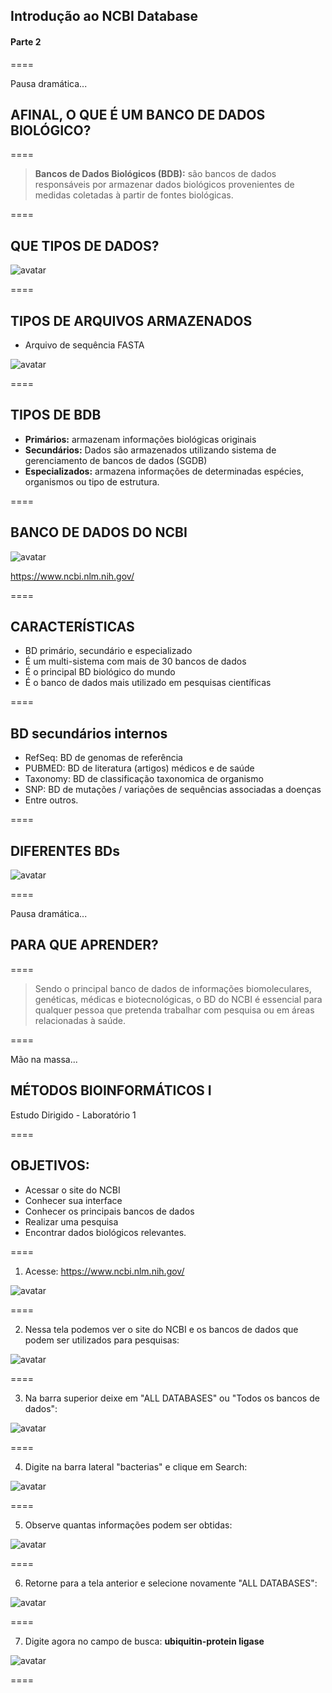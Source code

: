 <!-- .slide: data-background="img/motivation.jpg" -->

## Introdução ao NCBI Database
#### Parte 2

====

Pausa dramática...

## AFINAL, O QUE É UM BANCO DE DADOS BIOLÓGICO?

====

>**Bancos de Dados Biológicos (BDB):** são bancos de dados responsáveis por armazenar dados biológicos provenientes de medidas coletadas à partir de fontes biológicas.

====

## QUE TIPOS DE DADOS?


![avatar][avatar]

[avatar]: ../shared/img/bd.png

====

## TIPOS DE ARQUIVOS ARMAZENADOS

- Arquivo de sequência FASTA

![avatar][avatar]

[avatar]: ../shared/img/Fig6.jpg

====

## TIPOS DE BDB

- **Primários:** armazenam informações biológicas originais
- **Secundários:** Dados são armazenados utilizando sistema de gerenciamento de bancos de dados (SGDB)
- **Especializados:** armazena informações de determinadas espécies, organismos ou tipo de estrutura. 

====

## BANCO DE DADOS DO NCBI

![avatar][avatar]

[avatar]: ../shared/img/1.png

https://www.ncbi.nlm.nih.gov/

====

## CARACTERÍSTICAS

- BD primário, secundário e especializado
- É um multi-sistema com mais de 30 bancos de dados
- É o principal BD biológico do mundo
- É o banco de dados mais utilizado em pesquisas científicas

====

## BD secundários internos

- RefSeq: BD de genomas de referência
- PUBMED: BD de literatura (artigos) médicos e de saúde
- Taxonomy: BD de classificação taxonomica de organismo
- SNP: BD de mutações / variações de sequências associadas a doenças
- Entre outros.

====

## DIFERENTES BDs

![avatar][avatar]

[avatar]: ../shared/img/2.png

====

Pausa dramática...

## PARA QUE APRENDER?

====

> Sendo o principal banco de dados de informações biomoleculares, genéticas, médicas e biotecnológicas, o BD do NCBI é essencial para qualquer pessoa que pretenda trabalhar com pesquisa ou em áreas relacionadas à saúde.

====

Mão na massa...

## MÉTODOS BIOINFORMÁTICOS I

Estudo Dirigido - Laboratório 1

====

## OBJETIVOS:

- Acessar o site do NCBI
- Conhecer sua interface
- Conhecer os principais bancos de dados
- Realizar uma pesquisa
- Encontrar dados biológicos relevantes.

====

1. Acesse: https://www.ncbi.nlm.nih.gov/

![avatar][avatar]

[avatar]: ../shared/img/1.png

====

2. Nessa tela podemos ver o site do NCBI e os bancos de dados que podem ser utilizados para pesquisas:

![avatar][avatar]

[avatar]: ../shared/img/2.png

====

3. Na barra superior deixe em "ALL DATABASES" ou "Todos os bancos de dados":

![avatar][avatar]

[avatar]: ../shared/img/3.png

====

4. Digite na barra lateral "bacterias" e clique em Search:

![avatar][avatar]

[avatar]: ../shared/img/4.png

====

5. Observe quantas informações podem ser obtidas:

![avatar][avatar]

[avatar]: ../shared/img/5.png

====

6. Retorne para a tela anterior e selecione novamente "ALL DATABASES":

![avatar][avatar]

[avatar]: ../shared/img/3.png

====

7. Digite agora no campo de busca: **ubiquitin-protein ligase**

![avatar][avatar]

[avatar]: ../shared/img/6.png

====
